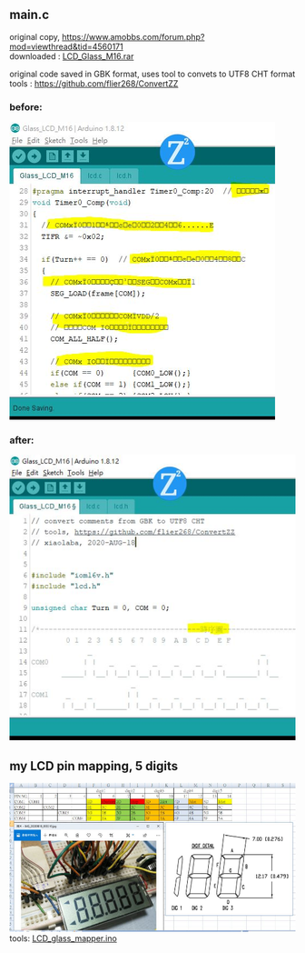 
## main.c
original copy, https://www.amobbs.com/forum.php?mod=viewthread&tid=4560171    
downloaded : [LCD_Glass_M16.rar](LCD_Glass_M16.rar)

original code saved in GBK format, uses tool to convets to UTF8 CHT format  
tools : https://github.com/flier268/ConvertZZ  

### before:  
![GBK_display_NG.JPG](GBK_display_NG.JPG)  
  
### after:  
![UTF8_CHT_display_OK.JPG](UTF8_CHT_display_OK.JPG)  

## my LCD pin mapping, 5 digits 
![pin_mapping_lcd_glass_5_digits.JPG](pin_mapping_lcd_glass_5_digits.JPG)
tools: [LCD_glass_mapper.ino](LCD_glass_mapper.ino)





